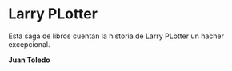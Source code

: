 # Larry PLotter

Esta saga de libros cuentan la historia de Larry PLotter un hacher excepcional.

**Juan Toledo**
